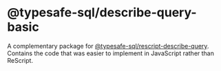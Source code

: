 # @typesafe-sql/describe-query-basic

A complementary package for [@typesafe-sql/rescript-describe-query](https://github.com/rpominov/typesafe-sql/tree/master/packages/rescript-describe-query).
Contains the code that was easier to implement in JavaScript rather than ReScript.
